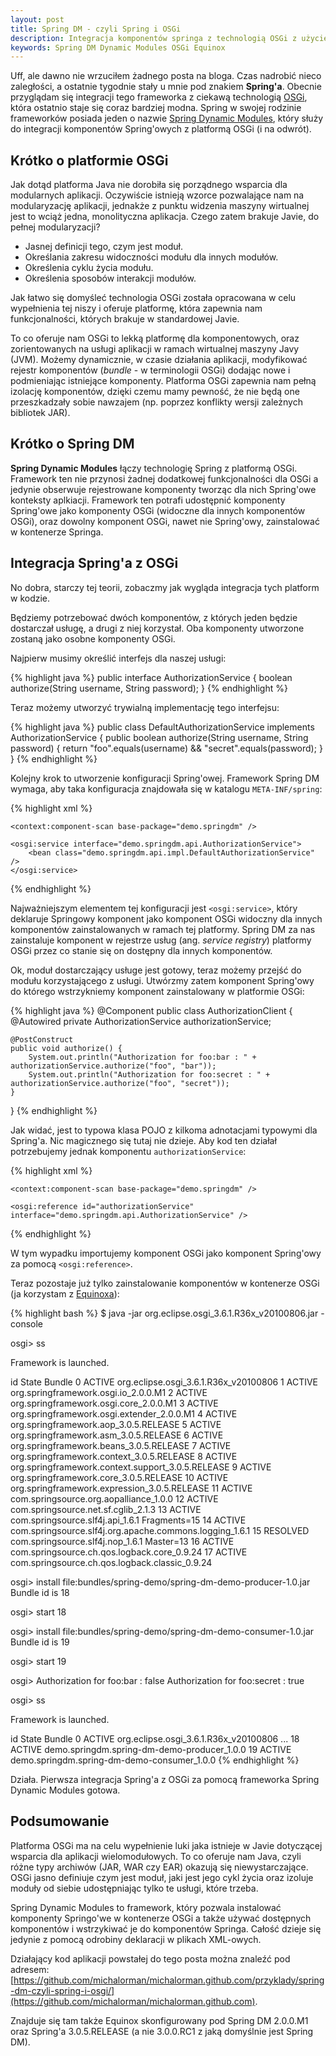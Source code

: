 ```yaml
---
layout: post
title: Spring DM - czyli Spring i OSGi
description: Integracja komponentów springa z technologią OSGi z użyciem Spring Dynamic Modules.
keywords: Spring DM Dynamic Modules OSGi Equinox
---
```

Uff, ale dawno nie wrzuciłem żadnego posta na bloga. Czas nadrobić nieco zaległości, a ostatnie tygodnie stały u
mnie pod znakiem **Spring'a**. Obecnie przyglądam się integracji tego frameworka z ciekawą technologią [OSGi](http://en.wikipedia.org/wiki/OSGi),
która ostatnio staje się coraz bardziej modna. Spring w swojej rodzinie frameworków posiada jeden o nazwie
[Spring Dynamic Modules](http://www.springsource.org/osgi), który służy do integracji komponentów Spring'owych z
platformą OSGi (i na odwrót).

## Krótko o platformie OSGi

Jak dotąd platforma Java nie dorobiła się porządnego wsparcia dla modularnych aplikacji. Oczywiście istnieją
wzorce pozwalające nam na modularyzację aplikacji, jednakże z punktu widzenia maszyny wirtualnej jest to wciąż
jedna, monolityczna aplikacja. Czego zatem brakuje Javie, do pełnej modularyzacji?

 * Jasnej definicji tego, czym jest moduł.
 * Określania zakresu widoczności modułu dla innych modułów.
 * Określenia cyklu życia modułu.
 * Określenia sposobów interakcji modułów.

Jak łatwo się domyśleć technologia OSGi została opracowana w celu wypełnienia tej niszy i oferuje platformę,
która zapewnia nam funkcjonalności, których brakuje w standardowej Javie.

To co oferuje nam OSGi to lekką platformę dla komponentowych, oraz zorientowanych na usługi aplikacji w
ramach wirtualnej maszyny Javy (JVM). Możemy dynamicznie, w czasie działania aplikacji, modyfikować rejestr
komponentów (*bundle* - w terminologii OSGi) dodając nowe i podmieniając istniejące komponenty. Platforma
OSGi zapewnia nam pełną izolację komponentów, dzięki czemu mamy pewność, że nie będą one przeszkadzały
sobie nawzajem (np. poprzez konflikty wersji zależnych bibliotek JAR).

## Krótko o Spring DM

**Spring Dynamic Modules** łączy technologię Spring z platformą OSGi. Framework ten nie przynosi żadnej
dodatkowej funkcjonalności dla OSGi a jedynie obserwuje rejestrowane komponenty tworząc dla nich Spring'owe
konteksty aplkiacji. Framework ten potrafi udostępnić komponenty Spring'owe jako komponenty OSGi (widoczne
dla innych komponentów OSGi), oraz dowolny komponent OSGi, nawet nie Spring'owy, zainstalować w kontenerze
Springa.

## Integracja Spring'a z OSGi

No dobra, starczy tej teorii, zobaczmy jak wygląda integracja tych platform w kodzie.

Będziemy potrzebować dwóch komponentów, z których jeden będzie dostarczał usługę, a drugi z niej korzystał.
Oba komponenty utworzone zostaną jako osobne komponenty OSGi.

Najpierw musimy określić interfejs dla naszej usługi:

{% highlight java %}
public interface AuthorizationService {
    boolean authorize(String username, String password);
}
{% endhighlight %}

Teraz możemy utworzyć trywialną implementację tego interfejsu:

{% highlight java %}
public class DefaultAuthorizationService implements AuthorizationService {
    public boolean authorize(String username, String password) {
        return "foo".equals(username) && "secret".equals(password);
    }
}
{% endhighlight %}

Kolejny krok to utworzenie konfiguracji Spring'owej. Framework Spring DM wymaga, aby taka konfiguracja
znajdowała się w katalogu ``META-INF/spring``:

{% highlight xml %}
<?xml version="1.0" encoding="UTF-8"?>
<beans xmlns="http://www.springframework.org/schema/beans"
       xmlns:xsi="http://www.w3.org/2001/XMLSchema-instance"
       xmlns:context="http://www.springframework.org/schema/context"
       xmlns:osgi="http://www.springframework.org/schema/osgi"
       xsi:schemaLocation="http://www.springframework.org/schema/beans http://www.springframework.org/schema/beans/spring-beans.xsd http://www.springframework.org/schema/context http://www.springframework.org/schema/context/spring-context.xsd http://www.springframework.org/schema/osgi http://www.springframework.org/schema/osgi/spring-osgi-1.2.xsd">

    <context:component-scan base-package="demo.springdm" />

    <osgi:service interface="demo.springdm.api.AuthorizationService">
        <bean class="demo.springdm.api.impl.DefaultAuthorizationService" />
    </osgi:service>

</beans>
{% endhighlight %}

Najważniejszym elementem tej konfiguracji jest ``<osgi:service>``, który deklaruje Springowy komponent
jako komponent OSGi widoczny dla innych komponentów zainstalowanych w ramach tej platformy. Spring DM
za nas zainstaluje komponent w rejestrze usług (ang. *service registry*) platformy OSGi przez co stanie
się on dostępny dla innych komponentów.

Ok, moduł dostarczający usługe jest gotowy, teraz możemy przejść do modułu korzystającego z usługi.
Utwórzmy zatem komponent Spring'owy do którego wstrzykniemy komponent zainstalowany w platformie OSGi:

{% highlight java %}
@Component
public class AuthorizationClient {
    @Autowired
    private AuthorizationService authorizationService;

    @PostConstruct
    public void authorize() {
        System.out.println("Authorization for foo:bar : " + authorizationService.authorize("foo", "bar"));
        System.out.println("Authorization for foo:secret : " + authorizationService.authorize("foo", "secret"));
    }
}
{% endhighlight %}

Jak widać, jest to typowa klasa POJO z kilkoma adnotacjami typowymi dla Spring'a. Nic magicznego się
tutaj nie dzieje. Aby kod ten działał potrzebujemy jednak komponentu ``authorizationService``:

{% highlight xml %}
<?xml version="1.0" encoding="UTF-8"?>
<beans xmlns="http://www.springframework.org/schema/beans"
       xmlns:xsi="http://www.w3.org/2001/XMLSchema-instance"
       xmlns:context="http://www.springframework.org/schema/context"
       xmlns:osgi="http://www.springframework.org/schema/osgi"
       xsi:schemaLocation="http://www.springframework.org/schema/beans http://www.springframework.org/schema/beans/spring-beans.xsd http://www.springframework.org/schema/context http://www.springframework.org/schema/context/spring-context.xsd http://www.springframework.org/schema/osgi http://www.springframework.org/schema/osgi/spring-osgi-1.2.xsd">

    <context:component-scan base-package="demo.springdm" />

    <osgi:reference id="authorizationService" interface="demo.springdm.api.AuthorizationService" />

</beans>
{% endhighlight %}

W tym wypadku importujemy komponent OSGi jako komponent Spring'owy za pomocą ``<osgi:reference>``.

Teraz pozostaje już tylko zainstalowanie komponentów w kontenerze OSGi (ja korzystam z 
[Equinoxa](http://www.eclipse.org/equinox/)):

{% highlight bash %}
$ java -jar org.eclipse.osgi_3.6.1.R36x_v20100806.jar -console

osgi> ss

Framework is launched.

id	  State       Bundle
0	  ACTIVE      org.eclipse.osgi_3.6.1.R36x_v20100806
1	  ACTIVE      org.springframework.osgi.io_2.0.0.M1
2	  ACTIVE      org.springframework.osgi.core_2.0.0.M1
3	  ACTIVE      org.springframework.osgi.extender_2.0.0.M1
4	  ACTIVE      org.springframework.aop_3.0.5.RELEASE
5	  ACTIVE      org.springframework.asm_3.0.5.RELEASE
6	  ACTIVE      org.springframework.beans_3.0.5.RELEASE
7	  ACTIVE      org.springframework.context_3.0.5.RELEASE
8	  ACTIVE      org.springframework.context.support_3.0.5.RELEASE
9	  ACTIVE      org.springframework.core_3.0.5.RELEASE
10	  ACTIVE      org.springframework.expression_3.0.5.RELEASE
11	  ACTIVE      com.springsource.org.aopalliance_1.0.0
12	  ACTIVE      com.springsource.net.sf.cglib_2.1.3
13	  ACTIVE      com.springsource.slf4j.api_1.6.1
	              Fragments=15
14	  ACTIVE      com.springsource.slf4j.org.apache.commons.logging_1.6.1
15	  RESOLVED    com.springsource.slf4j.nop_1.6.1
	              Master=13
16	  ACTIVE      com.springsource.ch.qos.logback.core_0.9.24
17	  ACTIVE      com.springsource.ch.qos.logback.classic_0.9.24

osgi> install file:bundles/spring-demo/spring-dm-demo-producer-1.0.jar
Bundle id is 18

osgi> start 18 

osgi> install file:bundles/spring-demo/spring-dm-demo-consumer-1.0.jar
Bundle id is 19

osgi> start 19

osgi> Authorization for foo:bar : false
Authorization for foo:secret : true

osgi> ss

Framework is launched.

id	  State       Bundle
0	  ACTIVE      org.eclipse.osgi_3.6.1.R36x_v20100806
...
18	  ACTIVE      demo.springdm.spring-dm-demo-producer_1.0.0
19	  ACTIVE      demo.springdm.spring-dm-demo-consumer_1.0.0
{% endhighlight %}

Działa. Pierwsza integracja Spring'a z OSGi za pomocą frameworka Spring Dynamic Modules
gotowa.

## Podsumowanie

Platforma OSGi ma na celu wypełnienie luki jaka istnieje w Javie dotyczącej wsparcia dla
aplikacji wielomodułowych. To co oferuje nam Java, czyli różne typy archiwów (JAR, WAR czy EAR)
okazują się niewystarczające. OSGi jasno definiuje czym jest moduł, jaki jest jego cykl życia
oraz izoluje moduły od siebie udostępniając tylko te usługi, które trzeba.

Spring Dynamic Modules to framework, który pozwala instalować komponenty Springo'we w kontenerze
OSGi a także używać dostępnych komponentów i wstrzykiwać je do komponentów Springa. Całość
dzieje się jedynie z pomocą odrobiny deklaracji w plikach XML-owych.

Działający kod aplikacji powstałej do tego posta można znaleźć pod adresem:
[https://github.com/michalorman/michalorman.github.com/przyklady/spring-dm-czyli-spring-i-osgi/](https://github.com/michalorman/michalorman.github.com).

Znajduje się tam także Equinox skonfigurowany pod Spring DM 2.0.0.M1 oraz Spring'a 3.0.5.RELEASE
(a nie 3.0.0.RC1 z jaką domyślnie jest Spring DM).